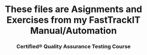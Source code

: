 # <h1 align="center"> These files are Asignments and Exercises from my FastTrackIT Manual/Automation</h1>
<h3 align="center"> Certified® Quality Assurance Testing Course</h1>
